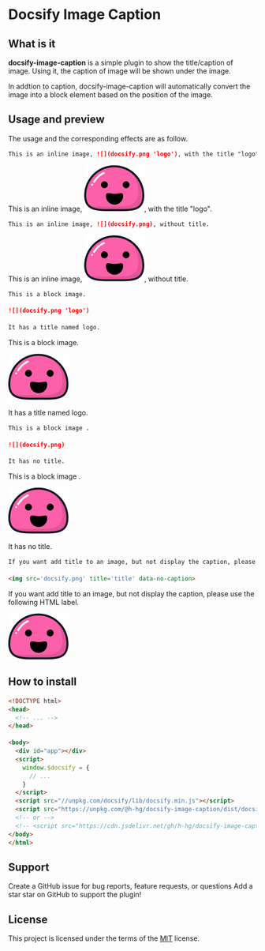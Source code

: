 # Docsify Image Caption

## What is it

**docsify-image-caption** is a simple plugin to show the title/caption of image.
Using it, the caption of image will be shown under the image.

In addtion to caption, docsify-image-caption will automatically convert the image into a block element based on the position of the image.

## Usage and preview

The usage and the corresponding effects are as follow.

<!-- tabs:start -->

<!-- tab:Markdown -->
```markdown
This is an inline image, ![](docsify.png 'logo'), with the title "logo".
```

<!-- tab:Preview -->
This is an inline image, ![](docsify.png 'logo'), with the title "logo".

<!-- tabs:end -->

<!-- tabs:start -->

<!-- tab:Markdown -->
```markdown
This is an inline image, ![](docsify.png), without title.
```

<!-- tab:Preview -->
This is an inline image, ![](docsify.png), without title.

<!-- tabs:end -->

<!-- tabs:start -->

<!-- tab:Markdown -->
```markdown
This is a block image.

![](docsify.png 'logo')

It has a title named logo.
```

<!-- tab:Preview -->
This is a block image.

![](docsify.png 'logo')

It has a title named logo.
<!-- tabs:end -->

<!-- tabs:start -->

<!-- tab:Markdown -->
```markdown
This is a block image .

![](docsify.png)

It has no title.
```

<!-- tab:Preview -->
This is a block image .

![](docsify.png)

It has no title.
<!-- tabs:end -->

<!-- tabs:start -->

<!-- tab:Markdown -->
```markdown
If you want add title to an image, but not display the caption, please use the following HTML label.

<img src='docsify.png' title='title' data-no-caption>
```

<!-- tab:Preview -->
If you want add title to an image, but not display the caption, please use the following HTML label.

<img src='docsify.png' title='title' data-no-caption>
<!-- tabs:end -->

## How to install

```html
<!DOCTYPE html>
<head>
  <!-- ... -->
</head>

<body>
  <div id="app"></div>
  <script>
    window.$docsify = {
      // ...
    }
  </script>
  <script src="//unpkg.com/docsify/lib/docsify.min.js"></script>
  <script src="https://unpkg.com/@h-hg/docsify-image-caption/dist/docsify-image-caption.min.js"></script>
  <!-- or -->
  <!-- <script src="https://cdn.jsdelivr.net/gh/h-hg/docsify-image-caption/dist/docsify-image-caption.min.js"></script> -->
</body>
</html>
```

## Support

Create a GitHub issue for bug reports, feature requests, or questions
Add a star star on GitHub to support the plugin!

## License

This project is licensed under the terms of the [MIT](https://github.com/h-hg/docsify-image-caption/blob/master/LICENSE) license.
